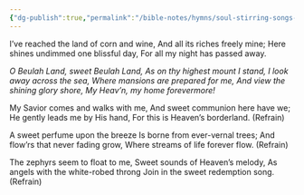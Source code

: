 ```yaml
---
{"dg-publish":true,"permalink":"/bible-notes/hymns/soul-stirring-songs-and-hymns/beulah-land/","title":"Beulah Land","created":"","updated":""}
---
```



I’ve reached the land of corn and wine,
And all its riches freely mine;
Here shines undimmed one blissful day,
For all my night has passed away.

*O Beulah Land, sweet Beulah Land,
As on thy highest mount I stand,
I look away across the sea,
Where mansions are prepared for me,
And view the shining glory shore,
My Heav’n, my home forevermore!*

My Savior comes and walks with me,
And sweet communion here have we;
He gently leads me by His hand,
For this is Heaven’s borderland. (Refrain)

A sweet perfume upon the breeze
Is borne from ever-vernal trees;
And flow’rs that never fading grow,
Where streams of life forever flow. (Refrain)

The zephyrs seem to float to me,
Sweet sounds of Heaven’s melody,
As angels with the white-robed throng
Join in the sweet redemption song. (Refrain)
